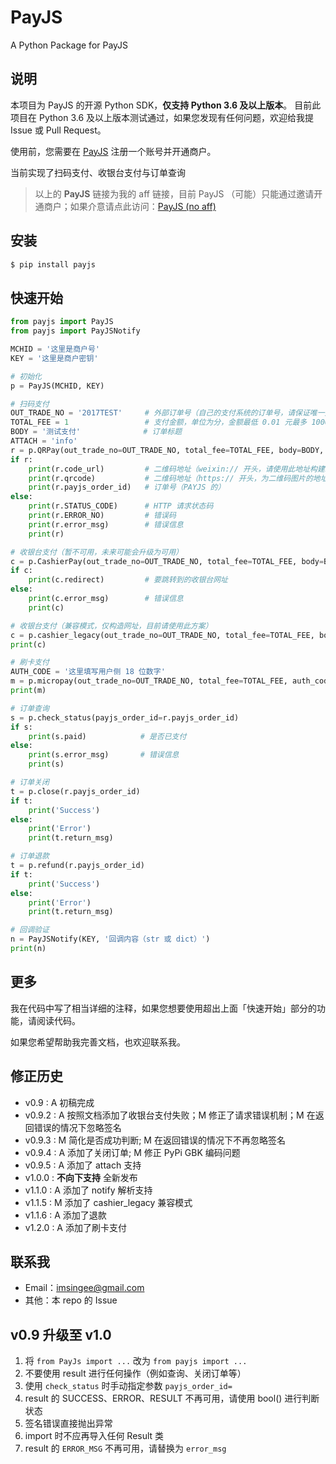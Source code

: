 # PayJS
A Python Package for PayJS

## 说明

本项目为 PayJS 的开源 Python SDK，**仅支持 Python 3.6 及以上版本**。
目前此项目在 Python 3.6 及以上版本测试通过，如果您发现有任何问题，欢迎给我提 Issue 或 Pull Request。

使用前，您需要在 [PayJS](https://payjs.cn/ref/WDQGQD) 注册一个账号并开通商户。

当前实现了扫码支付、收银台支付与订单查询

> 以上的 **PayJS** 链接为我的 aff 链接，目前 PayJS （可能）只能通过邀请开通商户；如果介意请点此访问：[PayJS (no aff)](https://payjs.cn)

## 安装

```bash
$ pip install payjs
```

## 快速开始

```python
from payjs import PayJS
from payjs import PayJSNotify

MCHID = '这里是商户号'
KEY = '这里是商户密钥'

# 初始化
p = PayJS(MCHID, KEY)

# 扫码支付
OUT_TRADE_NO = '2017TEST'     # 外部订单号（自己的支付系统的订单号，请保证唯一）
TOTAL_FEE = 1                 # 支付金额，单位为分，金额最低 0.01 元最多 10000 元
BODY = '测试支付'              # 订单标题
ATTACH = 'info'
r = p.QRPay(out_trade_no=OUT_TRADE_NO, total_fee=TOTAL_FEE, body=BODY, attach=ATTACH)
if r:
    print(r.code_url)         # 二维码地址（weixin:// 开头，请使用此地址构建二维码）
    print(r.qrcode)           # 二维码地址（https:// 开头，为二维码图片的地址）
    print(r.payjs_order_id)   # 订单号（PAYJS 的）
else:
    print(r.STATUS_CODE)      # HTTP 请求状态码
    print(r.ERROR_NO)         # 错误码
    print(r.error_msg)        # 错误信息
    print(r)

# 收银台支付（暂不可用，未来可能会升级为可用）
c = p.CashierPay(out_trade_no=OUT_TRADE_NO, total_fee=TOTAL_FEE, body=BODY)
if c:
    print(c.redirect)         # 要跳转到的收银台网址
else:
    print(c.error_msg)        # 错误信息
    print(c)

# 收银台支付（兼容模式，仅构造网址，目前请使用此方案）
c = p.cashier_legacy(out_trade_no=OUT_TRADE_NO, total_fee=TOTAL_FEE, body=BODY)
print(c)

# 刷卡支付
AUTH_CODE = '这里填写用户侧 18 位数字'
m = p.micropay(out_trade_no=OUT_TRADE_NO, total_fee=TOTAL_FEE, auth_code=AUTH_CODE, body=BODY)
print(m)

# 订单查询
s = p.check_status(payjs_order_id=r.payjs_order_id)
if s:
    print(s.paid)            # 是否已支付
else:
    print(s.error_msg)       # 错误信息
    print(s)

# 订单关闭
t = p.close(r.payjs_order_id)
if t:
    print('Success')
else:
    print('Error')
    print(t.return_msg)

# 订单退款
t = p.refund(r.payjs_order_id)
if t:
    print('Success')
else:
    print('Error')
    print(t.return_msg)

# 回调验证
n = PayJSNotify(KEY, '回调内容（str 或 dict）')
print(n)
```

## 更多

我在代码中写了相当详细的注释，如果您想要使用超出上面「快速开始」部分的功能，请阅读代码。

如果您希望帮助我完善文档，也欢迎联系我。

## 修正历史

+ v0.9   : A 初稿完成
+ v0.9.2 : A 按照文档添加了收银台支付失败；M 修正了请求错误机制；M 在返回错误的情况下忽略签名
+ v0.9.3 : M 简化是否成功判断; M 在返回错误的情况下不再忽略签名 
+ v0.9.4 : A 添加了关闭订单; M 修正 PyPi GBK 编码问题
+ v0.9.5 : A 添加了 attach 支持
+ v1.0.0 : **不向下支持** 全新发布
+ v1.1.0 : A 添加了 notify 解析支持
+ v1.1.5 : M 添加了 cashier_legacy 兼容模式
+ v1.1.6 : A 添加了退款 
+ v1.2.0 : A 添加了刷卡支付

## 联系我

+ Email：imsingee@gmail.com
+ 其他：本 repo 的 Issue

## v0.9 升级至 v1.0

1. 将 `from PayJs import ...` 改为 `from payjs import ...`
2. 不要使用 result 进行任何操作（例如查询、关闭订单等）
3. 使用 `check_status` 时手动指定参数 `payjs_order_id=`
4. result 的 SUCCESS、ERROR、RESULT 不再可用，请使用 bool() 进行判断状态
5. 签名错误直接抛出异常
6. import 时不应再导入任何 Result 类
7. result 的 `ERROR_MSG` 不再可用，请替换为 `error_msg`